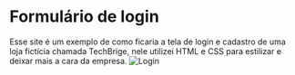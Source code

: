 # Formulário de login
Esse site é um exemplo de como ficaria a tela de login e cadastro de uma loja fictícia chamada TechBrige, nele utilizei HTML e CSS para estilizar 
e deixar mais a cara da empresa.
![Login](https://github.com/user-attachments/assets/490282ce-d00b-40a2-96a5-bbf918e752fa)

